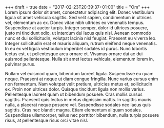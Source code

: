 +++
draft = true
date = "2017-02-23T20:39:37+01:00"
title = "Om"
+++
Lorem ipsum dolor sit amet, consectetur adipiscing elit. Donec vestibulum ligula sit amet vehicula sagittis. Sed velit sapien, condimentum in ultrices vel, elementum ac ex. Donec vitae nibh ultrices ex venenatis tempus. Suspendisse at auctor turpis. Integer semper, dolor id ultrices posuere, justo mi tincidunt odio, ut interdum dui lacus quis nisl. Aenean commodo nunc et dui sollicitudin, volutpat lacinia nisl feugiat. Praesent eu viverra leo. Integer sollicitudin erat et mauris aliquam, rutrum eleifend neque venenatis. In eu ex vel ligula vestibulum imperdiet sodales id purus. Nunc lobortis lectus est, ut pellentesque arcu ornare et. Vivamus ornare dui ac dui euismod pellentesque. Nulla sit amet lectus vehicula, elementum lorem in, pulvinar purus.

Nullam vel euismod quam, bibendum laoreet ligula. Suspendisse eu quam neque. Praesent at neque ut diam congue fringilla. Nunc varius cursus enim non fermentum. Nam volutpat velit pretium, ultricies metus et, sollicitudin ex. Proin non ultrices dolor. Quisque tincidunt ligula non mollis varius. Pellentesque laoreet quam ut bibendum posuere. Cras mollis cursus sagittis. Praesent quis lectus in metus dignissim mattis. In sagittis mauris nulla, a placerat neque posuere vel. Suspendisse sodales nec lacus quis sagittis. Cras nec blandit magna. Etiam elementum aliquam sodales. Suspendisse ullamcorper, tellus nec porttitor bibendum, nulla turpis posuere risus, at pellentesque risus orci vitae nisl.

